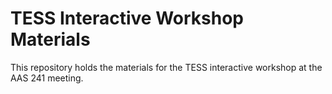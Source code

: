 # TESS Interactive Workshop Materials

This repository holds the materials for the TESS interactive workshop at the AAS 241 meeting. 
